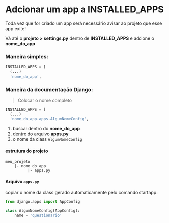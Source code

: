 # Adcionar um app a INSTALLED_APPS 

Toda vez que for criado um app será necessário avisar ao projeto que esse app exite!

Vá até o __projeto > settings.py__ dentro de __INSTALLED_APPS__ e adcione o __nome_do_app__

### Maneira simples:
```python
INSTALLED_APPS = [
  (...)
  'nome_do_app',
```

###  Maneira da documentação Django:
> Colocar o nome completo
```python
INSTALLED_APPS = [
  (...)
  'nome_do_app.apps.AlgumNomeConfig',
```

1.  buscar dentro do __nome_do_app__
2.  dentro do arquivo __apps.py__
3.  o nome da class ```AlgumNomeConfig```


#### estrutura do projeto
```terminal
meu_projeto
    |- nome_do_app
          |- apps.py
```
#### Arquivo ```apps.py ```
copiar o nome da class gerado automaticamente pelo comando startapp:

```python
from django.apps import AppConfig

class AlgumNomeConfig(AppConfig):
    name = 'questionario'
```
